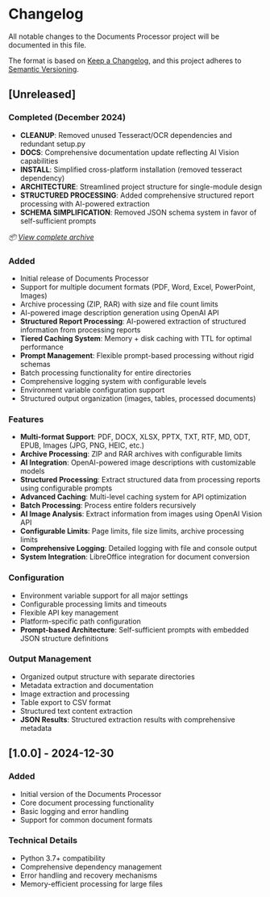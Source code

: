 # Changelog

All notable changes to the Documents Processor project will be documented in this file.

The format is based on [Keep a Changelog](https://keepachangelog.com/en/1.0.0/),
and this project adheres to [Semantic Versioning](https://semver.org/spec/v2.0.0.html).

## [Unreleased]

### Completed (December 2024)
- **CLEANUP**: Removed unused Tesseract/OCR dependencies and redundant setup.py
- **DOCS**: Comprehensive documentation update reflecting AI Vision capabilities
- **INSTALL**: Simplified cross-platform installation (removed tesseract dependency)
- **ARCHITECTURE**: Streamlined project structure for single-module design
- **STRUCTURED PROCESSING**: Added comprehensive structured report processing with AI-powered extraction
- **SCHEMA SIMPLIFICATION**: Removed JSON schema system in favor of self-sufficient prompts

*📦 [View complete archive](docs/archive/tesseract-removal-archive-2024-12-30.md)*

### Added
- Initial release of Documents Processor
- Support for multiple document formats (PDF, Word, Excel, PowerPoint, Images)
- Archive processing (ZIP, RAR) with size and file count limits
- AI-powered image description generation using OpenAI API
- **Structured Report Processing**: AI-powered extraction of structured information from processing reports
- **Tiered Caching System**: Memory + disk caching with TTL for optimal performance
- **Prompt Management**: Flexible prompt-based processing without rigid schemas
- Batch processing functionality for entire directories
- Comprehensive logging system with configurable levels
- Environment variable configuration support
- Structured output organization (images, tables, processed documents)

### Features
- **Multi-format Support**: PDF, DOCX, XLSX, PPTX, TXT, RTF, MD, ODT, EPUB, Images (JPG, PNG, HEIC, etc.)
- **Archive Processing**: ZIP and RAR archives with configurable limits
- **AI Integration**: OpenAI-powered image descriptions with customizable models
- **Structured Processing**: Extract structured data from processing reports using configurable prompts
- **Advanced Caching**: Multi-level caching system for API optimization
- **Batch Processing**: Process entire folders recursively
- **AI Image Analysis**: Extract information from images using OpenAI Vision API
- **Configurable Limits**: Page limits, file size limits, archive processing limits
- **Comprehensive Logging**: Detailed logging with file and console output
- **System Integration**: LibreOffice integration for document conversion

### Configuration
- Environment variable support for all major settings
- Configurable processing limits and timeouts
- Flexible API key management
- Platform-specific path configuration
- **Prompt-based Architecture**: Self-sufficient prompts with embedded JSON structure definitions

### Output Management
- Organized output structure with separate directories
- Metadata extraction and documentation
- Image extraction and processing
- Table export to CSV format
- Structured text content extraction
- **JSON Results**: Structured extraction results with comprehensive metadata

## [1.0.0] - 2024-12-30

### Added
- Initial version of the Documents Processor
- Core document processing functionality
- Basic logging and error handling
- Support for common document formats

### Technical Details
- Python 3.7+ compatibility
- Comprehensive dependency management
- Error handling and recovery mechanisms
- Memory-efficient processing for large files